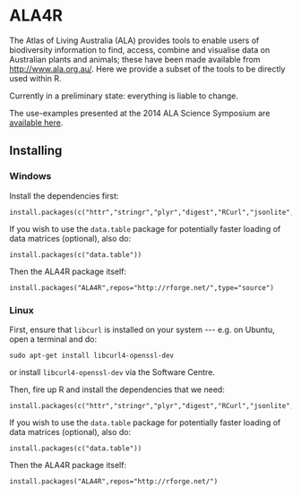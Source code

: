 # ALA4R

The Atlas of Living Australia (ALA) provides tools to enable users of biodiversity information to find, access, combine and visualise data on Australian plants and animals; these have been made available from http://www.ala.org.au/. Here we provide a subset of the tools to be directly used within R.

Currently in a preliminary state: everything is liable to change.

The use-examples presented at the 2014 ALA Science Symposium are [available here](tree/master/examples/).


## Installing

### Windows

Install the dependencies first:
```{r}
install.packages(c("httr","stringr","plyr","digest","RCurl","jsonlite","assertthat","sp"))
```

If you wish to use the `data.table` package for potentially faster loading of data matrices (optional), also do:
```{r}
install.packages(c("data.table"))
```

Then the ALA4R package itself:
```{r}
install.packages("ALA4R",repos="http://rforge.net/",type="source")
```

### Linux

First, ensure that `libcurl` is installed on your system --- e.g. on Ubuntu, open a terminal and do:
```
sudo apt-get install libcurl4-openssl-dev
```

or install `libcurl4-openssl-dev` via the Software Centre.

Then, fire up R and install the dependencies that we need:
```{r}
install.packages(c("httr","stringr","plyr","digest","RCurl","jsonlite","assertthat","sp"))
```

If you wish to use the `data.table` package for potentially faster loading of data matrices (optional), also do:
```{r}
install.packages(c("data.table"))
```

Then the ALA4R package itself:
```{r}
install.packages("ALA4R",repos="http://rforge.net/")
```

